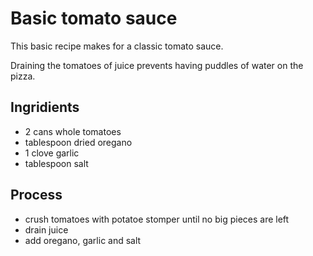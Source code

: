 # Basic tomato sauce

This basic recipe makes for a classic tomato sauce.

Draining the tomatoes of juice prevents having puddles of water on the pizza.

## Ingridients

- 2 cans whole tomatoes
- tablespoon dried oregano
- 1 clove garlic
- tablespoon salt

## Process

- crush tomatoes with potatoe stomper until no big pieces are left
- drain juice
- add oregano, garlic and salt